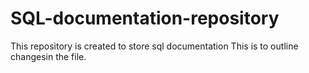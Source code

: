 # SQL-documentation-repository
This repository is created to store sql documentation
This is to outline changesin the file.
